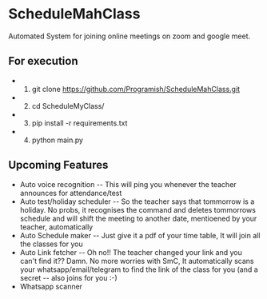 # ScheduleMahClass

Automated System for joining online meetings on zoom and google meet.

## For execution

- 1. git clone https://github.com/Programish/ScheduleMahClass.git
- 2. cd ScheduleMyClass/
- 3. pip install -r requirements.txt
- 4. python main.py

## Upcoming Features

- Auto voice recognition -- This will ping you whenever the teacher announces for attendance/test
- Auto test/holiday scheduler -- So the teacher says that tommorrow is a holiday. No probs, it recognises the command and deletes tommorrows schedule and will shift the meeting to another date, mentioened by your teacher,  automatically
- Auto Schedule maker -- Just give it a pdf of your time table, It will join all the classes for you
- Auto Link fetcher -- Oh no!! The teacher changed your link and you can't find it?? Damn. 
    No more worries with SmC, It automatically scans your whatsapp/email/telegram to find the link of the class for you (and a secret -- also joins for you :-)
- Whatsapp scanner
